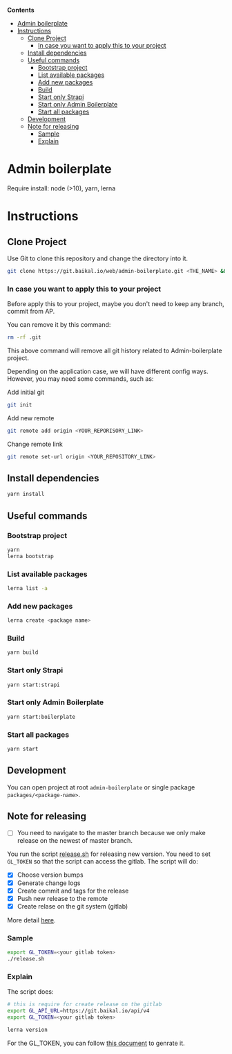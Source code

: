 <!-- START doctoc generated TOC please keep comment here to allow auto update -->
<!-- DON'T EDIT THIS SECTION, INSTEAD RE-RUN doctoc TO UPDATE -->

**Contents**

- [Admin boilerplate](#admin-boilerplate)
- [Instructions](#instructions)
  - [Clone Project](#clone-project)
    - [In case you want to apply this to your project](#in-case-you-want-to-apply-this-to-your-project)
  - [Install dependencies](#install-dependencies)
  - [Useful commands](#useful-commands)
    - [Bootstrap project](#bootstrap-project)
    - [List available packages](#list-available-packages)
    - [Add new packages](#add-new-packages)
    - [Build](#build)
    - [Start only Strapi](#start-only-strapi)
    - [Start only Admin Boilerplate](#start-only-admin-boilerplate)
    - [Start all packages](#start-all-packages)
  - [Development](#development)
  - [Note for releasing](#note-for-releasing)
    - [Sample](#sample)
    - [Explain](#explain)

<!-- END doctoc generated TOC please keep comment here to allow auto update -->

# Admin boilerplate

Require install: node (>10), yarn, lerna

# Instructions

## Clone Project
Use Git to clone this repository and change the directory into it.

```bash
git clone https://git.baikal.io/web/admin-boilerplate.git <THE_NAME> && cd <THE_NAME>
```
### In case you want to apply this to your project
Before apply this to your project, maybe you don't need to keep any branch, commit from AP.

You can remove it by this command:

```bash
rm -rf .git
```

This above command will remove all git history related to Admin-boilerplate project.

Depending on the application case, we will have different config ways. However, you may need some commands, such as:

Add initial git
```bash
git init
```

Add new remote
```bash
git remote add origin <YOUR_REPORISORY_LINK>
```

Change remote link
```bash
git remote set-url origin <YOUR_REPOSITORY_LINK>
```

## Install dependencies

```bash
yarn install
```

## Useful commands

### Bootstrap project

```bash
yarn
lerna bootstrap
```

### List available packages

```bash
lerna list -a
```

### Add new packages

```bash
lerna create <package name>
```
### Build

```bash
yarn build
```

### Start only Strapi

```bash
yarn start:strapi
```

### Start only Admin Boilerplate

```bash
yarn start:boilerplate
```

### Start all packages

```bash
yarn start
```

## Development

You can open project at root `admin-boilerplate` or single package `packages/<package-name>`.

## Note for releasing

- [ ] You need to navigate to the master branch because we only make release on the newest of master branch.

You run the script [release.sh](./release.sh) for releasing new version.
You need to set `GL_TOKEN` so that the script can access the gitlab.
The script will do:

- [x] Choose version bumps
- [x] Generate change logs
- [x] Create commit and tags for the release
- [x] Push new release to the remote
- [x] Create relase on the git system (gitlab)

More detail [here](https://github.com/lerna/lerna/tree/main/commands/version#lifecycle-scripts).

### Sample

```bash
export GL_TOKEN=<your gitlab token>
./release.sh
```

### Explain

The script does:

```bash
# this is require for create release on the gitlab
export GL_API_URL=https://git.baikal.io/api/v4
export GL_TOKEN=<your gitlab token>

lerna version
```

For the GL_TOKEN, you can follow [this document](https://git.baikal.io/help/user/profile/personal_access_tokens.md#creating-a-personal-access-token) to genrate it.
